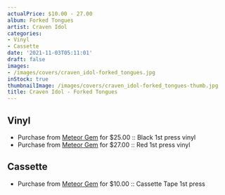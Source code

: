 ```yaml
---
actualPrice: $10.00 - 27.00
album: Forked Tongues
artist: Craven Idol
categories:
- Vinyl
- Cassette
date: '2021-11-03T05:11:01'
draft: false
images:
- /images/covers/craven_idol-forked_tongues.jpg
inStock: true
thumbnailImage: /images/covers/craven_idol-forked_tongues-thumb.jpg
title: Craven Idol - Forked Tongues
---
```


## Vinyl
* Purchase from [Meteor Gem](https://meteor-gem.com/products/craven-idol-forked-tongues-lp) for $25.00 :: Black 1st press vinyl
* Purchase from [Meteor Gem](https://meteor-gem.com/products/craven-idol-forked-tongues-lp) for $27.00 :: Red 1st press vinyl
## Cassette
* Purchase from [Meteor Gem](https://meteor-gem.com/products/craven-idol-forked-tongues-cassette) for $10.00 :: Cassette Tape 1st press
